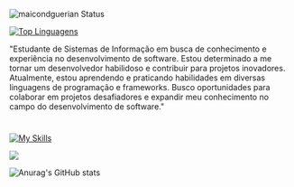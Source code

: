 ![maicondguerian Status](https://github-readme-stats.vercel.app/api?username=maicondguerian&show_icons=true)

[![Top Linguagens](https://github-readme-stats.vercel.app/api/top-langs/?username=maicondguerian&layout=compact)](https://github.com/anuraghazra/github-readme-stats)

"Estudante de Sistemas de Informação em busca de conhecimento e experiência no desenvolvimento de software.  Estou determinado a me tornar um desenvolvedor habilidoso e contribuir para projetos inovadores. Atualmente, estou aprendendo e praticando habilidades em diversas linguagens de programação e frameworks. Busco oportunidades para colaborar em projetos desafiadores e expandir meu conhecimento no campo do desenvolvimento de software."
#
[![My Skills](https://skillicons.dev/icons?i=js,html,css,react,git,vite,jquery,sass,styledcomponents)](https://skillicons.dev)

<picture>
<source 
  srcset="https://github-readme-stats.vercel.app/api?username=maicondguerian&show_icons=true&theme=dark"
  media="(prefers-color-scheme: dark)"
/>
<source
  srcset="https://github-readme-stats.vercel.app/api?username=maicondguerian&show_icons=true"
  media="(prefers-color-scheme: light), (prefers-color-scheme: no-preference)"
/>
<img src="https://github-readme-stats.vercel.app/api?username=maicondguerian&show_icons=true" />

![Anurag's GitHub stats](https://github-readme-stats.vercel.app/api?username=anuraghazra&show_icons=true&bg_color=00000000)
